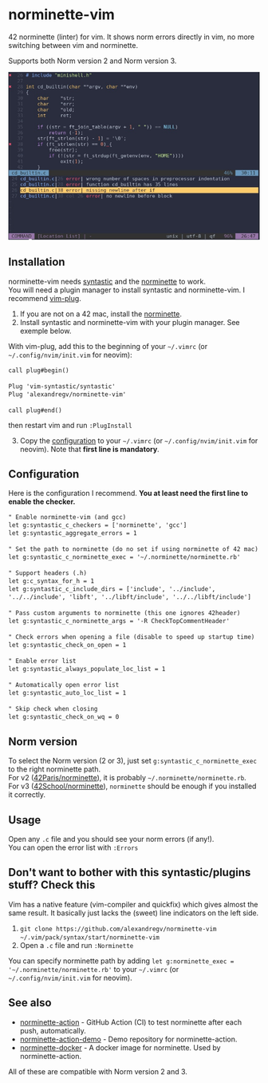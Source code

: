 # norminette-vim

42 norminette (linter) for vim. It shows norm errors directly in vim, no more switching between vim and norminette.

Supports both Norm version 2 and Norm version 3.

![Screenshot](screenshot.jpg)

## Installation

norminette-vim needs [syntastic](https://github.com/vim-syntastic/syntastic) and the [norminette](https://github.com/42Paris/norminette) to work.  
You will need a plugin manager to install syntastic and norminette-vim. I recommend [vim-plug](https://github.com/junegunn/vim-plug).  

1. If you are not on a 42 mac, install the [norminette](https://github.com/42Paris/norminette#installing-instructions).
2. Install syntastic and norminette-vim with your plugin manager. See exemple below.

With vim-plug, add this to the beginning of your `~/.vimrc` (or `~/.config/nvim/init.vim` for neovim):
```vim
call plug#begin()

Plug 'vim-syntastic/syntastic'
Plug 'alexandregv/norminette-vim'

call plug#end()
```
then restart vim and run `:PlugInstall`

3. Copy the [configuration](#configuration) to your `~/.vimrc` (or `~/.config/nvim/init.vim` for neovim). Note that **first line is mandatory**.

## Configuration

Here is the configuration I recommend. **You at least need the first line to enable the checker.**
```vim
" Enable norminette-vim (and gcc)
let g:syntastic_c_checkers = ['norminette', 'gcc']
let g:syntastic_aggregate_errors = 1

" Set the path to norminette (do no set if using norminette of 42 mac)
let g:syntastic_c_norminette_exec = '~/.norminette/norminette.rb'

" Support headers (.h)
let g:c_syntax_for_h = 1
let g:syntastic_c_include_dirs = ['include', '../include', '../../include', 'libft', '../libft/include', '../../libft/include']

" Pass custom arguments to norminette (this one ignores 42header)
let g:syntastic_c_norminette_args = '-R CheckTopCommentHeader'

" Check errors when opening a file (disable to speed up startup time)
let g:syntastic_check_on_open = 1

" Enable error list
let g:syntastic_always_populate_loc_list = 1

" Automatically open error list
let g:syntastic_auto_loc_list = 1

" Skip check when closing
let g:syntastic_check_on_wq = 0
```

## Norm version

To select the Norm version (2 or 3), just set `g:syntastic_c_norminette_exec` to the right norminette path.  
For v2 ([42Paris/norminette](https://github.com/42Paris/norminette)), it is probably `~/.norminette/norminette.rb`.  
For v3 ([42School/norminette](https://github.com/42School/norminette)), `norminette` should be enough if you installed it correctly.  

## Usage

Open any `.c` file and you should see your norm errors (if any!).  
You can open the error list with `:Errors`

## Don't want to bother with this syntastic/plugins stuff? Check this

Vim has a native feature (vim-compiler and quickfix) which gives almost the same result. It basically just lacks the (sweet) line indicators on the left side.

1. `git clone https://github.com/alexandregv/norminette-vim ~/.vim/pack/syntax/start/norminette-vim`
2. Open a `.c` file and run `:Norminette`

You can specify norminette path by adding `let g:norminette_exec = '~/.norminette/norminette.rb'` to your `~/.vimrc` (or `~/.config/nvim/init.vim` for neovim).

## See also

* [norminette-action](https://github.com/alexandregv/norminette-action) - GitHub Action (CI) to test norminette after each push, automatically.
* [norminette-action-demo](https://github.com/alexandregv/norminette-action-demo) - Demo repository for norminette-action.
* [norminette-docker](https://github.com/alexandregv/norminette-docker) - A docker image for norminette. Used by norminette-action.

All of these are compatible with Norm version 2 and 3.
